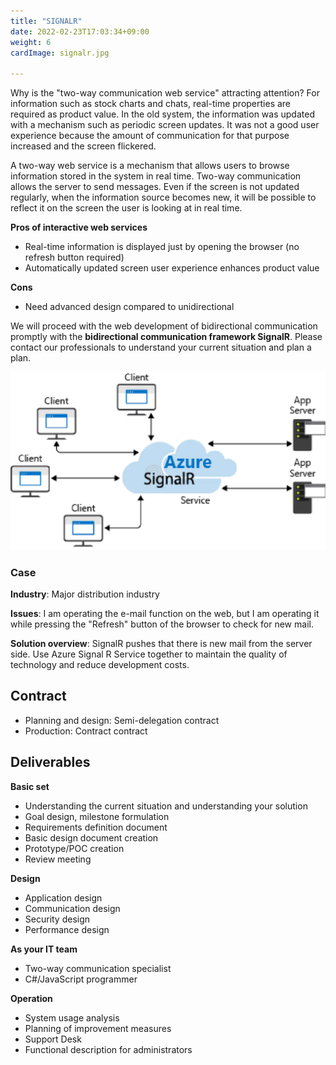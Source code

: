 ```yaml
---
title: "SIGNALR"
date: 2022-02-23T17:03:34+09:00
weight: 6
cardImage: signalr.jpg

---
```


Why is the "two-way communication web service" attracting attention? For information such as stock charts and chats, real-time properties are required as product value. In the old system, the information was updated with a mechanism such as periodic screen updates. It was not a good user experience because the amount of communication for that purpose increased and the screen flickered.

A two-way web service is a mechanism that allows users to browse information stored in the system in real time. Two-way communication allows the server to send messages. Even if the screen is not updated regularly, when the information source becomes new, it will be possible to reflect it on the screen the user is looking at in real time.

**Pros of interactive web services**

- Real-time information is displayed just by opening the browser (no refresh button required)
- Automatically updated screen user experience enhances product value

**Cons**

- Need advanced design compared to unidirectional

We will proceed with the web development of bidirectional communication promptly with the **bidirectional communication framework SignalR**. Please contact our professionals to understand your current situation and plan a plan.

![ Image is not Available !](signalr.webp)

### Case

**Industry**: Major distribution industry

**Issues**: I am operating the e-mail function on the web, but I am operating it while pressing the "Refresh" button of the browser to check for new mail.

**Solution overview**: SignalR pushes that there is new mail from the server side. Use Azure Signal R Service together to maintain the quality of technology and reduce development costs.

## Contract

- Planning and design: Semi-delegation contract
- Production: Contract contract

## Deliverables

**Basic set**

- Understanding the current situation and understanding your solution
- Goal design, milestone formulation
- Requirements definition document
- Basic design document creation
- Prototype/POC creation
- Review meeting



**Design**

- Application design
- Communication design
- Security design
- Performance design

**As your IT team**

- Two-way communication specialist
- C#/JavaScript programmer

**Operation**

- System usage analysis
- Planning of improvement measures
- Support Desk
- Functional description for administrators